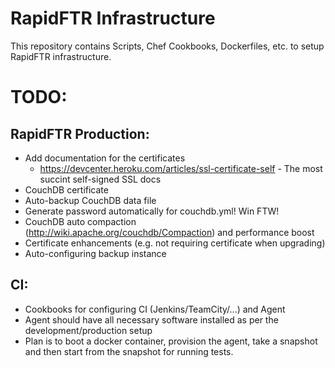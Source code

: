 # RapidFTR Infrastructure

This repository contains Scripts, Chef Cookbooks, Dockerfiles, etc. to setup RapidFTR infrastructure.

# TODO:

## RapidFTR Production:

* Add documentation for the certificates
  * https://devcenter.heroku.com/articles/ssl-certificate-self - The most succint self-signed SSL docs
* CouchDB certificate
* Auto-backup CouchDB data file
* Generate password automatically for couchdb.yml! Win FTW!
* CouchDB auto compaction (http://wiki.apache.org/couchdb/Compaction) and performance boost
* Certificate enhancements (e.g. not requiring certificate when upgrading)
* Auto-configuring backup instance

## CI:

* Cookbooks for configuring CI (Jenkins/TeamCity/...) and Agent
* Agent should have all necessary software installed as per the development/production setup
* Plan is to boot a docker container, provision the agent, take a snapshot and then start from the snapshot for running tests.

